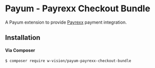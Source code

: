 # Payum - Payrexx Checkout Bundle
A Payum extension to provide [Payrexx](https://www.payrexx.com)
payment integration.

## Installation

#### Via Composer
```bash
$ composer require w-vision/payum-payrexx-checkout-bundle
```
